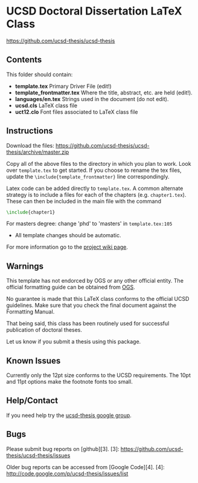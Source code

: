 UCSD Doctoral Dissertation LaTeX Class
======================================
https://github.com/ucsd-thesis/ucsd-thesis

Contents
--------

This folder should contain:

* **template.tex**             Primary Driver File (edit!)
* **template_frontmatter.tex** Where the title, abstract, etc. are held (edit!).
* **languages/en.tex**         Strings used in the document (do not edit). 
* **ucsd.cls**                 LaTeX class file
* **uct12.clo**                Font files associated to LaTeX class file

Instructions
------------

Download the files: https://github.com/ucsd-thesis/ucsd-thesis/archive/master.zip

Copy all of the above files to the directory in which you plan to work.
Look over `template.tex` to get started. If you choose to rename the tex files,
update the `\include{template_frontmatter}` line correspondingly.

Latex code can be added directly to `template.tex`. 
A common alternate strategy is to include a files for each of the chapters
(e.g. `chapter1.tex`). These can then be included in the main file with the command

```tex
\include{chapter1}
```

For masters degree: change 'phd' to 'masters' in `template.tex:105`
* All template changes should be automatic.


For more information go to the [project wiki page][1].

[1]: http://code.google.com/p/ucsd-thesis/wiki/GettingStarted


Warnings
--------
This template has not endorced by OGS or any other official entity.
The official formatting guide can be obtained from
[OGS](http://ogs.ucsd.edu/AcademicAffairs/Documents/Dissertations_Theses_Formatting_Manual.pdf).

No guarantee is made that this LaTeX class conforms to the official UCSD guidelines.
Make sure that you check the final document against the Formatting Manual.

That being said, this class has been routinely used for successful
publication of doctoral theses.

Let us know if you submit a thesis using this package.


Known Issues
------------

Currently only the 12pt size conforms to the UCSD requirements.
The 10pt and 11pt options make the footnote fonts too small.


Help/Contact
------------

If you need help try the [ucsd-thesis google group][2].

[2]: http://groups.google.com/group/ucsd-thesis


Bugs
----

Please submit bug reports on [github][3].
[3]: https://github.com/ucsd-thesis/ucsd-thesis/issues

Older bug reports can be accessed from [Google Code][4].
[4]: http://code.google.com/p/ucsd-thesis/issues/list

